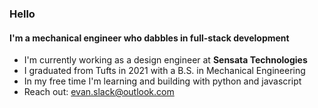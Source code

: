 ### Hello

#### I'm a mechanical engineer who dabbles in full-stack development

- I'm currently working as a design engineer at **Sensata Technologies**
- I graduated from Tufts in 2021 with a B.S. in Mechanical Engineering
- In my free time I'm learning and building with python and javascript
- Reach out: [evan.slack@outlook.com](evan.slack@outlook.com)
